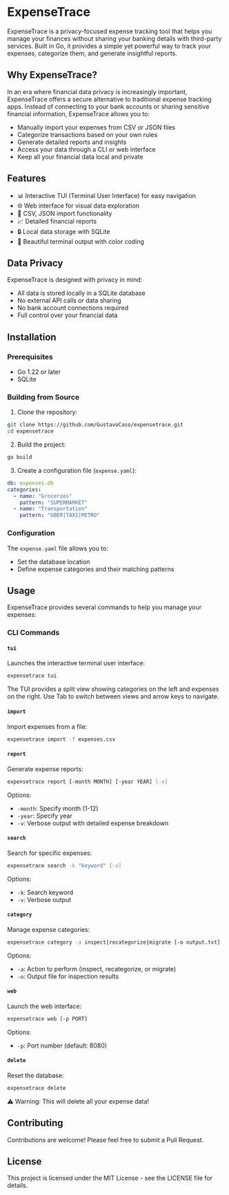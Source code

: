# ExpenseTrace

ExpenseTrace is a privacy-focused expense tracking tool that helps you manage your finances without sharing your banking details with third-party services. Built in Go, it provides a simple yet powerful way to track your expenses, categorize them, and generate insightful reports.

## Why ExpenseTrace?

In an era where financial data privacy is increasingly important, ExpenseTrace offers a secure alternative to traditional expense tracking apps. Instead of connecting to your bank accounts or sharing sensitive financial information, ExpenseTrace allows you to:

- Manually import your expenses from CSV or JSON files
- Categorize transactions based on your own rules
- Generate detailed reports and insights
- Access your data through a CLI or web interface
- Keep all your financial data local and private

## Features

- 📊 Interactive TUI (Terminal User Interface) for easy navigation
- 🌐 Web interface for visual data exploration
- 📝 CSV, JSON import functionality
- 📈 Detailed financial reports
- 🔒 Local data storage with SQLite
- 🎨 Beautiful terminal output with color coding

## Data Privacy

ExpenseTrace is designed with privacy in mind:
- All data is stored locally in a SQLite database
- No external API calls or data sharing
- No bank account connections required
- Full control over your financial data

## Installation

### Prerequisites

- Go 1.22 or later
- SQLite

### Building from Source

1. Clone the repository:
```bash
git clone https://github.com/GustavoCaso/expensetrace.git
cd expensetrace
```

2. Build the project:
```bash
go build
```

3. Create a configuration file (`expense.yaml`):
```yaml
db: expenses.db
categories:
  - name: "Groceries"
    pattern: "SUPERMARKET"
  - name: "Transportation"
    pattern: "UBER|TAXI|METRO"
```

### Configuration

The `expense.yaml` file allows you to:
- Set the database location
- Define expense categories and their matching patterns

## Usage

ExpenseTrace provides several commands to help you manage your expenses:

### CLI Commands

#### `tui`
Launches the interactive terminal user interface:
```bash
expensetrace tui
```
The TUI provides a split view showing categories on the left and expenses on the right. Use Tab to switch between views and arrow keys to navigate.

#### `import`
Import expenses from a file:
```bash
expensetrace import -f expenses.csv
```

#### `report`
Generate expense reports:
```bash
expensetrace report [-month MONTH] [-year YEAR] [-v]
```
Options:
- `-month`: Specify month (1-12)
- `-year`: Specify year
- `-v`: Verbose output with detailed expense breakdown

#### `search`
Search for specific expenses:
```bash
expensetrace search -k "keyword" [-v]
```
Options:
- `-k`: Search keyword
- `-v`: Verbose output

#### `category`
Manage expense categories:
```bash
expensetrace category -a inspect|recategorize|migrate [-o output.txt]
```
Options:
- `-a`: Action to perform (inspect, recategorize, or migrate)
- `-o`: Output file for inspection results

#### `web`
Launch the web interface:
```bash
expensetrace web [-p PORT]
```
Options:
- `-p`: Port number (default: 8080)

#### `delete`
Reset the database:
```bash
expensetrace delete
```
⚠️ Warning: This will delete all your expense data!

## Contributing

Contributions are welcome! Please feel free to submit a Pull Request.

## License

This project is licensed under the MIT License - see the LICENSE file for details.
